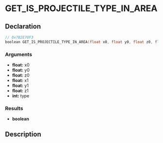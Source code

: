 # GET_IS_PROJECTILE_TYPE_IN_AREA

## Declaration
```cpp
// 0x7B2E70F3
boolean GET_IS_PROJECTILE_TYPE_IN_AREA(float x0, float y0, float z0, float x1, float y1, float z1, int type);
```

### Arguments
- **float:** x0
- **float:** y0
- **float:** z0
- **float:** x1
- **float:** y1
- **float:** z1
- **int:** type

### Results
- **boolean**

## Description
